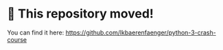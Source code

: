 # 🚨 This repository moved!

You can find it here: https://github.com/lkbaerenfaenger/python-3-crash-course
